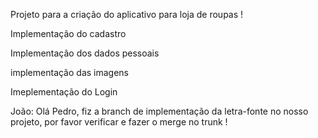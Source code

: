 Projeto para a criação do aplicativo para loja de roupas !

Implementação do cadastro

Implementação dos dados pessoais

implementação das imagens

Imeplementação do Login

João: Olá Pedro, fiz a branch de implementação da letra-fonte no nosso projeto, por favor verificar e fazer o merge no trunk !